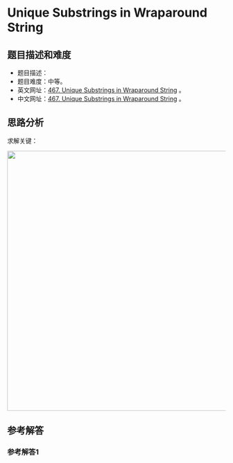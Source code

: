 # Unique Substrings in Wraparound String

## 题目描述和难度
+ 题目描述：
+ 题目难度：中等。
+ 英文网址：[467. Unique Substrings in Wraparound String](https://leetcode.com/problems/unique-substrings-in-wraparound-string/description/)  。
+ 中文网址：[467. Unique Substrings in Wraparound String](https://leetcode-cn.com/problems/unique-substrings-in-wraparound-string/description/)  。
## 思路分析
求解关键：

<img src="https://liweiwei1419.github.io/images/leetcode-solution/" width="600">

## 参考解答
### 参考解答1

```java

```